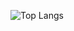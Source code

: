 ![Top Langs](https://github-readme-stats.vercel.app/api/top-langs/?username=ymyuuu&layout=compact&theme=tokyonight)
